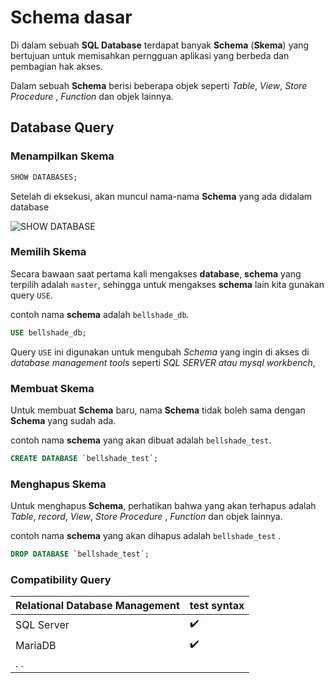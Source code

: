 # Schema dasar

Di dalam sebuah **SQL Database** terdapat banyak **Schema** (**Skema**) yang bertujuan untuk memisahkan perngguan aplikasi yang berbeda dan pembagian hak akses.

Dalam sebuah **Schema** berisi beberapa objek seperti _Table_, _View_, _Store Procedure_ , _Function_ dan objek lainnya.

## Database Query

### Menampilkan Skema

```sql
SHOW DATABASES;
```

Setelah di eksekusi, akan muncul nama-nama **Schema** yang ada didalam database

![SHOW DATABASE](https://i.ibb.co/qxjNQXG/show-databases-mysql.png)

### Memilih Skema

Secara bawaan saat pertama kali mengakses **database**, **schema** yang terpilih adalah `master`, sehingga untuk mengakses **schema** lain kita gunakan query `USE`.

contoh nama **schema** adalah `bellshade_db`.

```sql
USE bellshade_db;
```

Query `USE` ini digunakan untuk mengubah _Schema_ yang ingin di akses di _database management tools_ seperti *SQL SERVER *atau* mysql workbench*,

### Membuat Skema

Untuk membuat **Schema** baru, nama **Schema** tidak boleh sama dengan **Schema** yang sudah ada.

contoh nama **schema** yang akan dibuat adalah `bellshade_test`.

```sql
CREATE DATABASE `bellshade_test`;
```

### Menghapus Skema

Untuk menghapus **Schema**, perhatikan bahwa yang akan terhapus adalah _Table_, _record_, _View_, _Store Procedure_ , _Function_ dan objek lainnya.

contoh nama **schema** yang akan dihapus adalah `bellshade_test` .

```sql
DROP DATABASE `bellshade_test`;
```

### Compatibility Query

| Relational Database Management | test syntax        |
| ------------------------------ | ------------------ |
| SQL Server                     | :heavy_check_mark: |
| MariaDB                        | :heavy_check_mark: |
| . .                            |                    |

